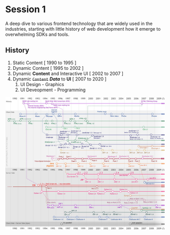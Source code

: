 # Session 1

A deep dive to various frontend technology that are widely used in the industries, starting with little history of web development how it emerge to overwhelming SDKs and tools.


## History

1. Static Content [ 1990 to 1995 ]
2. Dynamic Content [ 1995 to 2002 ] 
3. Dynamic **Content** and Interactive UI [ 2002 to 2007 ]
4. Dynamic ~~`Content`~~ ***Data*** to **UI** [ 2007 to 2020 ]
   1. UI Design - Graphics
   2. UI Deveopment - Programming


![Images](/images/web-history.jpg)

